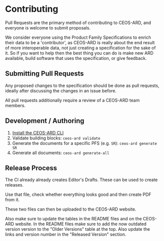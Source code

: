 # Contributing

Pull Requests are the primary method of contributing to CEOS-ARD, and everyone is welcome to submit 
proposals.

We consider everyone using the Product Family Specifications to enrich their data to be a 'contributor',
as CEOS-ARD is really about the end result of more interoperable data, not just creating a specification for the sake of it.
So if you want to help then the best thing you can do is make new ARD available, build software that uses the specification, or give feedback.

## Submitting Pull Requests

Any proposed changes to the specification should be done as pull requests,
ideally after discussing the changes in an issue before.

All pull requests additionally require a review of a CEOS-ARD team members.

## Development / Authoring

1. [Install the CEOS-ARD CLI](https://github.com/ceos-org/ceos-ard-cli?tab=readme-ov-file#installation)
2. Validate building blocks: `ceos-ard validate`
3. Generate the documents for a specific PFS (e.g. `SR`): `ceos-ard generate SR`
4. Generate all documents: `ceos-ard generate-all`

## Release Process

The CI already already creates Editor's Drafts. These can be used to create releases.

Use that file, check whether everything looks good and then create PDF from it.

These two files can then be uploaded to the CEOS-ARD website.

Also make sure to update the tables in the README files and on the CEOS-ARD website.
In the README files make sure to add the now outdated version version to the
"Older Versions" table at the top. Also update the links and version number in
the "Released Version" section.
